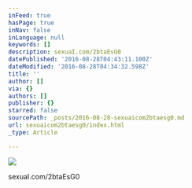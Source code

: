 ```yaml
---
inFeed: true
hasPage: true
inNav: false
inLanguage: null
keywords: []
description: sexuaI.com/2btaEsG0
datePublished: '2016-08-28T04:43:11.100Z'
dateModified: '2016-08-28T04:34:32.598Z'
title: ''
author: []
via: {}
authors: []
publisher: {}
starred: false
sourcePath: _posts/2016-08-28-sexuaicom2btaesg0.md
url: sexuaicom2btaesg0/index.html
_type: Article

---
```

![](https://the-grid-user-content.s3-us-west-2.amazonaws.com/745af255-c1a7-4cc8-a1dd-27b807c4fe6f.jpg)

sexuaI.com/2btaEsG0